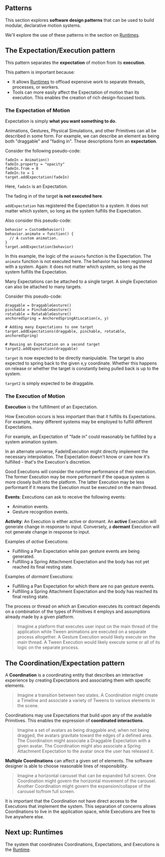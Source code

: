## Patterns

This section explores **software design patterns** that can be used to build modular, declarative motion systems.

We'll explore the use of these patterns in the section on [Runtimes](runtimes.md).

## The Expectation/Execution pattern

This pattern separates the **expectation** of motion from its **execution**.

This pattern is important because:

- It allows [Runtimes](runtimes.md) to offload expensive work to separate threads, processes, or workers.
- Tools can more easily affect the Expectation of motion than its execution. This enables the creation of rich design-focused tools.

### The Expectation of Motion

Expectation is simply **what you want something to do**.

Animations, Gestures, Physical Simulations, and other Primitives can all be described in some form. For example, we can describe an element as being both "draggable" and "fading in". These descriptions form an **expectation**.

Consider the following pseudo-code:

    fadeIn = Animation()
    fadeIn.property = "opacity"
    fadeIn.from = 0
    fadeIn.to = 1
    target.addExpectation(fadeIn)

Here, `fadeIn` is an Expectation.

The fading in of the target **is not executed here**.

`addExpectation` has registered the Expectation to a system. It does not matter which system, so long as the system fulfills the Expectation.

Also consider this pseudo-code:

    behavior = CustomBehavior()
    behavior.animate = function() {
      // A custom animation.
    }
    target.addExpectation(behavior)

In this example, the logic of the `animate` function is the Expectation. The `animate` function is not executed here. The behavior has been registered with a system. Again: it does not matter which system, so long as the system fulfills the Expectation.

Many Expectations can be attached to a single target. A single Expectation can also be attached to many targets.

Consider this pseudo-code:

    draggable = DraggableGesture()
    pinchable = PinchableGesture()
    rotatable = RotatableGesture()
    anchoredSpring = AnchoredSpringAtLocation(x, y)
    
    # Adding many Expectations to one target
    target.addExpectations(draggable, pinchable, rotatable, anchoredSpring)
    
    # Reusing an Expectation on a second target
    target2.addExpectation(draggable)

`target` is now expected to be directly manipulable. The target is also expected to spring back to the given x,y coordinate. Whether this happens on release or whether the target is constantly being pulled back is up to the system.

`target2` is simply expected to be draggable.

### The Execution of Motion

**Execution** is the fulfillment of an Expectation.

How Execution occurs is less important than that it fulfills its Expectations. For example, many different systems may be employed to fulfill different Expectations.

For example, an Expectation of "fade in" could reasonably be fulfilled by a system animation system.

In an alternate universe, FadeInExecution might directly implement the necessary interpolation.  The Expectation doesn't know or care how it's fulfilled - that's the Execution's discretion.

Good Executions will consider the runtime performance of their execution. The former Execution may be more performant if the opaque system is more closely built into the platform. The latter Execution may be less performant if it means the Execution must be executed on the main thread.

**Events**: Executions can ask to receive the following events:

- Animation events.
- Gesture recognition events.

**Activity**: An Execution is either active or dormant. An **active** Execution will generate change in response to input. Conversely, a **dormant** Execution will not generate change in response to input.

Examples of *active* Executions:

- Fulfilling a Pan Expectation while pan gesture events are being generated. 
- Fulfilling a Spring Attachment Expectation and the body has not yet reached its final resting state. 

Examples of *dormant* Executions:

- Fulfilling a Pan Expectation for which there are no pan gesture events. 
- Fulfilling a Spring Attachment Expectation and the body has reached its final resting state. 

The process or thread on which an Execution executes its contract depends on a combination of the types of Primitives it employs and assumptions already made by a given platform.

> Imagine a platform that executes user input on the main thread of the application while Tween animations are executed on a separate process altogether. A Gesture Execution would likely execute on the main thread. A Tween Execution would likely execute some or all of its logic on the separate process.

## The Coordination/Expectation pattern

A **Coordination** is a coordinating entity that describes an interactive experience by creating Expectations and associating them with specific elements.

> Imagine a transition between two states. A Coordination might create a Timeline and associate a variety of Tweens to various elements in the scene.

Coordinations may use Expectations that build upon any of the available Primitives. This enables the expression of **coordinated interactions**.

> Imagine a set of avatars as being draggable and, when not being dragged, the avatars gravitate toward the edges of a defined area. The Coordination might associate a Draggable Expectation with a given avatar. The Coordination might also associate a Spring Attachment Expectation to the avatar once the user has released it.

**Multiple Coordinations** can affect a given set of elements. The software designer is able to choose reasonable lines of responsibility.

> Imagine a horizontal carousel that can be expanded full screen. One Coordination might govern the horizontal movement of the carousel. Another Coordination might govern the expansion/collapse of the carousel to/from full screen.

It is important that the Coordination not have direct access to the Executions that implement the system. This separation of concerns allows Coordinations to live in the application space, while Executions are free to live anywhere else.

## Next up: Runtimes

The system that coordinates Coordinations, Expectations, and Executions is the [Runtime](runtimes.md).